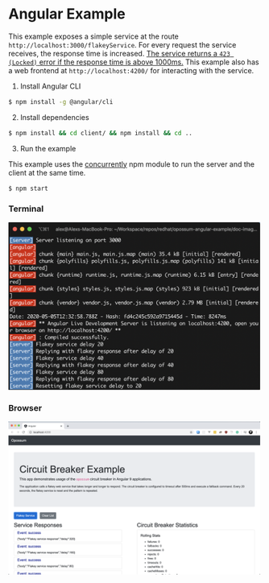 # Angular Example

This example exposes a simple service at the route `http://localhost:3000/flakeyService`.
For every request the service receives, the response time is increased.
[The service returns a `423 (Locked)` error if the response time is above 1000ms.](https://github.com/nodeshift-starters/opossum-examples/blob/master/angular5/server.js#L27) This example also has a web frontend at `http://localhost:4200/` for interacting with the service.

1. Install Angular CLI
```sh
$ npm install -g @angular/cli
```

2. Install dependencies

```sh
$ npm install && cd client/ && npm install && cd ..
```

3. Run the example

This example uses the [concurrently](https://www.npmjs.com/package/concurrently) npm module to run the server and the client at the same time.

```sh
$ npm start
```

<h3>Terminal</h3>
<img src="./images/angular-terminal.png" width="500">

<h3>Browser</h3>
<img src="./images/angular-browser.png" width="500">
